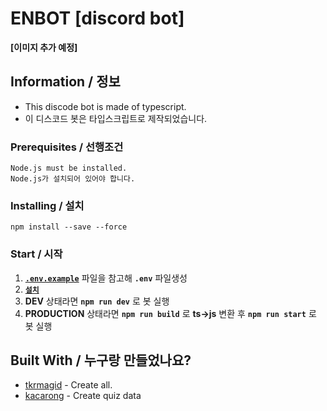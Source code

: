 # ENBOT [discord bot]

**[이미지 추가 예정]**  


## Information / 정보

 * This discode bot is made of typescript.
 * 이 디스코드 봇은 타입스크립트로 제작되었습니다.

### Prerequisites / 선행조건

```
Node.js must be installed.
Node.js가 설치되어 있어야 합니다.
```

### Installing / 설치

```
npm install --save --force
```

### Start / 시작

 1.  [**`.env.example`**](https://github.com/asd10384/.env.example) 파일을 참고해 **`.env`** 파일생성
 2.  [**`설치`**](https://github.com/asd10384/embot#installing--%EC%84%A4%EC%B9%98)
 3.  **DEV** 상태라면 **`npm run dev`** 로 봇 실행
 4.  **PRODUCTION** 상태라면 **`npm run build`** 로 **ts->js** 변환 후 **`npm run start`** 로 봇 실행

## Built With / 누구랑 만들었나요?

* [tkrmagid](https://github.com/asd10384) - Create all.
* [kacarong](https://github.com/kacarong) - Create quiz data
